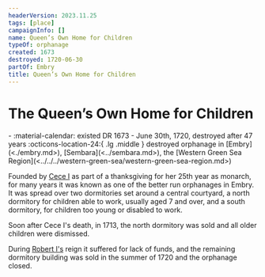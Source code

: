 ```yaml
---
headerVersion: 2023.11.25
tags: [place]
campaignInfo: []
name: Queen’s Own Home for Children
typeOf: orphanage
created: 1673
destroyed: 1720-06-30
partOf: Embry
title: Queen’s Own Home for Children
---
```

# The Queen’s Own Home for Children
<div class="grid cards ext-narrow-margin ext-one-column" markdown>
-  
   :material-calendar: existed DR 1673 - June 30th, 1720, destroyed after 47 years  
    :octicons-location-24:{ .lg .middle } destroyed orphanage in [Embry](<./embry.md>), [Sembara](<../sembara.md>), the [Western Green Sea Region](<../../../western-green-sea/western-green-sea-region.md>)  
</div>


Founded by [Cece I](<../../../../people/historical-figures/sembaran-royalty/cece-i.md>) as part of a thanksgiving for her 25th year as monarch, for many years it was known as one of the better run orphanages in Embry. It was spread over two dormitories set around a central courtyard, a north dormitory for children able to work, usually aged 7 and over, and a south dormitory, for children too young or disabled to work.

Soon after Cece I's death, in 1713, the north dormitory was sold and all older children were dismissed. 


During [Robert I's](<../../../../people/historical-figures/sembaran-royalty/robert-i.md>) reign it suffered for lack of funds, and the remaining dormitory building was sold in the summer of 1720 and the orphanage closed. 




